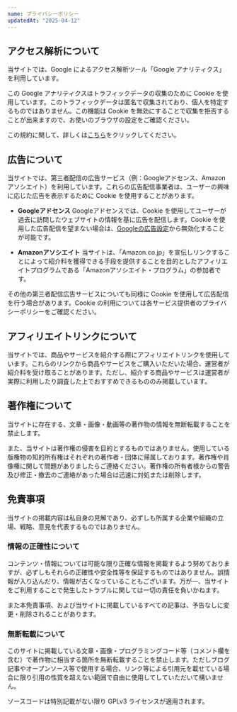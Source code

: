```yaml
---
name: プライバシーポリシー
updatedAt: "2025-04-12"
---
```


## アクセス解析について

当サイトでは、Google によるアクセス解析ツール「Google アナリティクス」を利用しています。

この Google アナリティクスはトラフィックデータの収集のために Cookie を使用しています。このトラフィックデータは匿名で収集されており、個人を特定するものではありません。この機能は Cookie を無効にすることで収集を拒否することが出来ますので、お使いのブラウザの設定をご確認ください。

この規約に関して、詳しくは[こちら](https://www.google.com/policies/privacy/partners/)をクリックしてください。

## 広告について

当サイトでは、第三者配信の広告サービス（例：Googleアドセンス、Amazonアソシエイト）を利用しています。これらの広告配信事業者は、ユーザーの興味に応じた広告を表示するために Cookie を使用することがあります。

- **Googleアドセンス**
  Googleアドセンスでは、Cookie を使用してユーザーが過去に訪問したウェブサイトの情報を基に広告を配信します。Cookie を使用した広告配信を望まない場合は、[Googleの広告設定](https://adssettings.google.com/)から無効化することが可能です。

- **Amazonアソシエイト**
  当サイトは、「Amazon.co.jp」を宣伝しリンクすることによって紹介料を獲得できる手段を提供することを目的としたアフィリエイトプログラムである「Amazonアソシエイト・プログラム」の参加者です。

その他の第三者配信広告サービスについても同様に Cookie を使用して広告配信を行う場合があります。Cookie の利用については各サービス提供者のプライバシーポリシーをご確認ください。

## アフィリエイトリンクについて

当サイトでは、商品やサービスを紹介する際にアフィリエイトリンクを使用しています。これらのリンクから商品やサービスをご購入いただいた場合、運営者が紹介料を受け取ることがあります。ただし、紹介する商品やサービスは運営者が実際に利用したり調査した上でおすすめできるもののみ掲載しています。

## 著作権について

当サイトに存在する、文章・画像・動画等の著作物の情報を無断転載することを禁止します。

また、当サイトは著作権の侵害を目的とするものではありません。使用している版権物の知的所有権はそれぞれの著作者・団体に帰属しております。著作権や肖像権に関して問題がありましたらご連絡ください。著作権の所有者様からの警告及び修正・撤去のご連絡があった場合は迅速に対処または削除します。

## 免責事項

当サイトの掲載内容は私自身の見解であり、必ずしも所属する企業や組織の立場、戦略、意見を代表するものではありません。

### 情報の正確性について

コンテンツ・情報については可能な限り正確な情報を掲載するよう努めておりますが、必ずしもそれらの正確性や安全性等を保証するものではありません。誤情報が入り込んだり、情報が古くなっていることもございます。万が一、当サイトをご利用することで発生したトラブルに関しては一切の責任を負いかねます。

また本免責事項、および当サイトに掲載しているすべての記事は、予告なしに変更・削除されることがあります。

### 無断転載について

このサイトに掲載している文章・画像・プログラミングコード等（コメント欄を含む）で著作物に相当する箇所を無断転載することを禁止します。ただしブログ記事やオープンソース等で使用する場合、リンク等による引用元を載せている場合に限り引用の性質を超えない範囲で自由に使用してしていただいて構いません。

ソースコードは特別記載がない限り GPLv3 ライセンスが適用されます。
